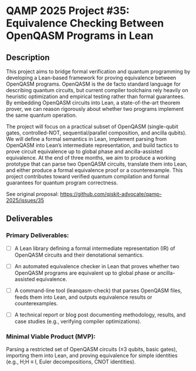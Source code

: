 # QAMP 2025 Project #35: Equivalence Checking Between OpenQASM Programs in Lean

## Description

This project aims to bridge formal verification and quantum programming by developing a Lean-based framework for proving equivalence between OpenQASM programs. OpenQASM is the de facto standard language for describing quantum circuits, but current compiler toolchains rely heavily on heuristic optimization and empirical testing rather than formal guarantees. By embedding OpenQASM circuits into Lean, a state-of-the-art theorem prover, we can reason rigorously about whether two programs implement the same quantum operation.

The project will focus on a practical subset of OpenQASM (single-qubit gates, controlled-NOT, sequential/parallel composition, and ancilla qubits). We will define a formal semantics in Lean, implement parsing from OpenQASM into Lean’s intermediate representation, and build tactics to prove circuit equivalence up to global phase and ancilla-assisted equivalence. At the end of three months, we aim to produce a working prototype that can parse two OpenQASM circuits, translate them into Lean, and either produce a formal equivalence proof or a counterexample. This project contributes toward verified quantum compilation and formal guarantees for quantum program correctness.

See original proposal: https://github.com/qiskit-advocate/qamp-2025/issues/35

## Deliverables

### Primary Deliverables:

- [ ] A Lean library defining a formal intermediate representation (IR) of OpenQASM circuits and their denotational semantics.

- [ ] An automated equivalence checker in Lean that proves whether two OpenQASM programs are equivalent up to global phase or ancilla-assisted equivalence.

- [ ] A command-line tool (leanqasm-check) that parses OpenQASM files, feeds them into Lean, and outputs equivalence results or counterexamples.

- [ ] A technical report or blog post documenting methodology, results, and case studies (e.g., verifying compiler optimizations).

### Minimal Viable Product (MVP):

Parsing a restricted set of OpenQASM circuits (≤3 qubits, basic gates), importing them into Lean, and proving equivalence for simple identities (e.g., H;H ≡ I, Euler decompositions, CNOT identities).

